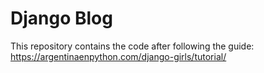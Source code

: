 # Django Blog

This repository contains the code after following the guide: https://argentinaenpython.com/django-girls/tutorial/
